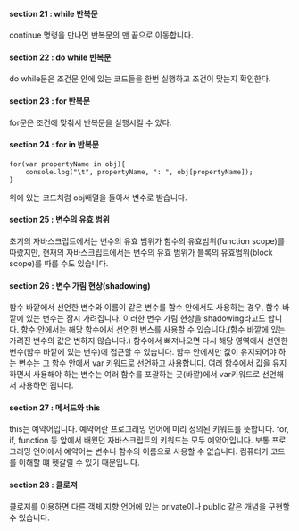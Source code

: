 #### section 21 : while 반복문

continue 명령을 만나면 반복문의 맨 끝으로 이동합니다.


#### section 22 : do while 반복문

do while문은 조건문 안에 있는 코드들을 한번 실행하고 조건이 맞는지 확인한다. 


#### section 23 : for 반복문

for문은 조건에 맞춰서 반복문을 실행시킬 수 있다.


#### section 24 : for in 반복문

```
for(var propertyName in obj){
    console.log("\t", propertyName, ": ", obj[propertyName]);
}
```
위에 있는 코드처럼 obj배열을 돌아서 변수로 받습니다. 


#### section 25 : 변수의 유효 범위

초기의 자바스크립트에서는 변수의 유효 범위가 함수의 유효범위(function scope)를 따랐지만, 현재의 자바스크립트에서는 변수의 유효 범위가 블록의 유효범위(block scope)를 따를 수도 있습니다.


#### section 26 : 변수 가림 현상(shadowing) 

함수 바깥에서 선언한 변수와 이름이 같은 변수를 함수 안에서도 사용하는 경우, 함수 바깥에 있는 변수는 잠시 가려집니다. 이러한 변수 가림 현상을 shadowing라고도 합니다.
함수 안에서는 해당 함수에서 선언한 변스를 사용할 수 있습니다.(함수 바깥에 있는 가려진 변수의 값은  변하지 않습니다.)
함수에서 빠져나오면 다시 해당 영역에서 선언한 변수(함수 바깥에 있는 변수)에 접근할 수 있습니다.
함수 안에서만 값이 유지되어야 하는 변수는 그 함수 안에서 var 키워드로 선언하고 사용합니다.
여러 함수에서 값을 유지하면서 사용해야 하는 변수는 여러 함수를 포괄하는 곳(바깥)에서 var키워드로 선언해서 사용하면 됩니다.


#### section 27 : 메서드와 this

this는 예약어입니다. 예약어란 프로그래밍 언어에 미리 정의된 키워드를 뜻합니다. for, if, function 등 앞에서 배웠던 자바스크립트의 키워드는 모두 예약어입니다. 보통 프로그래밍 언어에서 예약어는 변수나 함수의 이름으로 사용할 수 없습니다. 컴퓨터가 코드를 이해할 떄 헷갈릴 수 있기 때문입니다.


#### section 28 : 클로져

클로져를 이용하면 다른 객체 지향 언어에 있는 private이나 public 같은 개념을 구현할 수 있습니다.